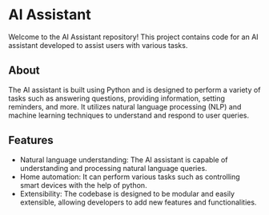# AI Assistant

Welcome to the AI Assistant repository! This project contains code for an AI assistant developed to assist users with various tasks.

## About
The AI assistant is built using Python and is designed to perform a variety of tasks such as answering questions, providing information, setting reminders, and more. It utilizes natural language processing (NLP) and machine learning techniques to understand and respond to user queries.

## Features
- Natural language understanding: The AI assistant is capable of understanding and processing natural language queries.
- Home automation: It can perform various tasks such as controlling smart devices with the help of python.
- Extensibility: The codebase is designed to be modular and easily extensible, allowing developers to add new features and functionalities.

